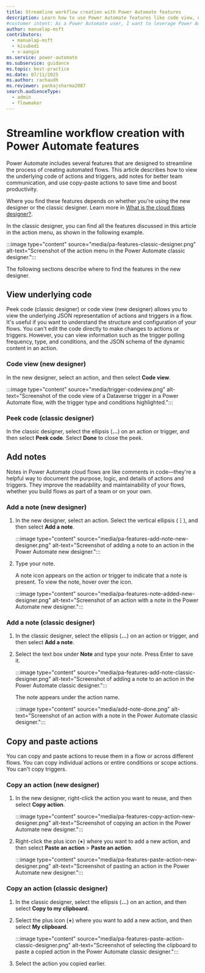 ```yaml
---
title: Streamline workflow creation with Power Automate features
description: Learn how to use Power Automate features like code view, notes, and copy and paste actions to streamline your workflow creation.
#customer intent: As a Power Automate user, I want to leverage Power Automate features so that I can streamline workflow creation.
author: manuelap-msft
contributors:
  - manuelap-msft
  - kisubedi
  - v-aangie
ms.service: power-automate
ms.subservice: guidance
ms.topic: best-practice
ms.date: 07/11/2025
ms.author: rachaudh
ms.reviewer: pankajsharma2087
search.audienceType: 
  - admin
  - flowmaker
---
```


# Streamline workflow creation with Power Automate features

Power Automate includes several features that are designed to streamline the process of creating automated flows. This article describes how to view the underlying code of actions and triggers, add notes for better team communication, and use copy-paste actions to save time and boost productivity.

Where you find these features depends on whether you're using the new designer or the classic designer. Learn more in [What is the cloud flows designer?](../../flows-designer.md).

In the classic designer, you can find all the features discussed in this article in the action menu, as shown in the following example.

:::image type="content" source="media/pa-features-classic-designer.png" alt-text="Screenshot of the action menu in the Power Automate classic designer.":::

The following sections describe where to find the features in the new designer.

## View underlying code

Peek code (classic designer) or code view (new designer) allows you to view the underlying JSON representation of actions and triggers in a flow. It's useful if you want to understand the structure and configuration of your flows. You can't edit the code directly to make changes to actions or triggers. However, you can view information such as the trigger polling frequency, type, and conditions, and the JSON schema of the dynamic content in an action.

### Code view (new designer)

In the new designer, select an action, and then select **Code view**.

:::image type="content" source="media/trigger-codeview.png" alt-text="Screenshot of the code view of a Dataverse trigger in a Power Automate flow, with the trigger type and conditions highlighted.":::

### Peek code (classic designer)

In the classic designer, select the ellipsis (**&hellip;**) on an action or trigger, and then select **Peek code**. Select **Done** to close the peek.

## Add notes

Notes in Power Automate cloud flows are like comments in code&mdash;they're a helpful way to document the purpose, logic, and details of actions and triggers. They improve the readability and maintainability of your flows, whether you build flows as part of a team or on your own.

### Add a note (new designer)

1. In the new designer, select an action. Select the vertical ellipsis (**&vellip;**), and then select **Add a note**.

    :::image type="content" source="media/pa-features-add-note-new-designer.png" alt-text="Screenshot of adding a note to an action in the Power Automate new designer.":::

1. Type your note.

    A note icon appears on the action or trigger to indicate that a note is present. To view the note, hover over the icon.

    :::image type="content" source="media/pa-features-note-added-new-designer.png" alt-text="Screenshot of an action with a note in the Power Automate new designer.":::

### Add a note (classic designer)

1. In the classic designer, select the ellipsis (**&hellip;**) on an action or trigger, and then select **Add a note**.

1. Select the text box under **Note** and type your note. Press Enter to save it.

    :::image type="content" source="media/pa-features-add-note-classic-designer.png" alt-text="Screenshot of adding a note to an action in the Power Automate classic designer.":::

    The note appears under the action name.

    :::image type="content" source="media/add-note-done.png" alt-text="Screenshot of an action with a note in the Power Automate classic designer.":::

## Copy and paste actions

You can copy and paste actions to reuse them in a flow or across different flows. You can copy individual actions or entire conditions or scope actions. You can't copy triggers.

### Copy an action (new designer)

1. In the new designer, right-click the action you want to reuse, and then select **Copy action**.

    :::image type="content" source="media/pa-features-copy-action-new-designer.png" alt-text="Screenshot of copying an action in the Power Automate new designer.":::

1. Right-click the plus icon (**+**) where you want to add a new action, and then select **Paste an action** > **Paste an action**.

    :::image type="content" source="media/pa-features-paste-action-new-designer.png" alt-text="Screenshot of pasting an action in the Power Automate new designer.":::

### Copy an action (classic designer)

1. In the classic designer, select the ellipsis (**&hellip;**) on an action, and then select **Copy to my clipboard**.

1. Select the plus icon (**+**) where you want to add a new action, and then select **My clipboard**.

    :::image type="content" source="media/pa-features-paste-action-classic-designer.png" alt-text="Screenshot of selecting the clipboard to paste a copied action in the Power Automate classic designer.":::

1. Select the action you copied earlier.

